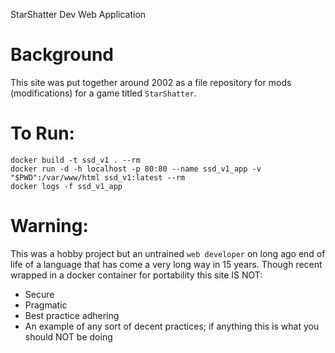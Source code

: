 StarShatter Dev Web Application

# Background
This site was put together around 2002 as a file repository for mods (modifications) for a game titled `StarShatter`.


# To Run:
```
docker build -t ssd_v1 . --rm
docker run -d -h localhost -p 80:80 --name ssd_v1_app -v "$PWD":/var/www/html ssd_v1:latest --rm
docker logs -f ssd_v1_app
```

# Warning:
This was a hobby project but an untrained `web developer` on long ago end of life of a language that has come a very long way in 15 years.
Though recent wrapped in a docker container for portability this site IS NOT:
 - Secure
 - Pragmatic
 - Best practice adhering
 - An example of any sort of decent practices; if anything this is what you should NOT be doing
